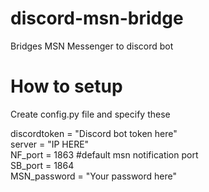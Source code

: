 # discord-msn-bridge
Bridges MSN Messenger to discord bot
# How to setup
Create config.py file and specify these

discordtoken = "Discord bot token here"<br />
server = "IP HERE"<br />
NF_port = 1863 #default msn notification port<br />
SB_port = 1864<br />
MSN_password = "Your password here"<br />